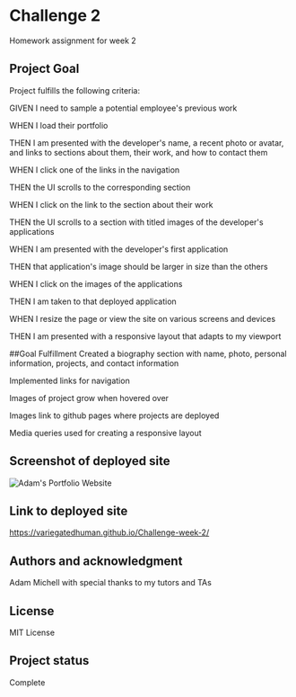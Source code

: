 # Challenge 2
Homework assignment for week 2

## Project Goal
Project fulfills the following criteria:

GIVEN I need to sample a potential employee's previous work

WHEN I load their portfolio

THEN I am presented with the developer's name, a recent photo or avatar, and links to sections about them, their work, and how to contact them

WHEN I click one of the links in the navigation

THEN the UI scrolls to the corresponding section

WHEN I click on the link to the section about their work

THEN the UI scrolls to a section with titled images of the developer's applications

WHEN I am presented with the developer's first application

THEN that application's image should be larger in size than the others

WHEN I click on the images of the applications

THEN I am taken to that deployed application

WHEN I resize the page or view the site on various screens and devices

THEN I am presented with a responsive layout that adapts to my viewport

##Goal Fulfillment
Created a biography section with name, photo, personal information, projects, and contact information

Implemented links for navigation

Images of project grow when hovered over

Images link to github pages where projects are deployed

Media queries used for creating a responsive layout

## Screenshot of deployed site
![Adam's Portfolio Website](https://github.com/Variegatedhuman/Challenge-week-2/assets/Capture.PNG)

## Link to deployed site
https://variegatedhuman.github.io/Challenge-week-2/

## Authors and acknowledgment
Adam Michell with special thanks to my tutors and TAs

## License
MIT License

## Project status
Complete
